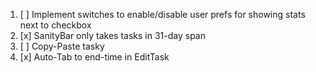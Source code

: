 1. [ ] Implement switches to enable/disable user prefs for showing stats next to checkbox
2. [x] SanityBar only takes tasks in 31-day span
3. [ ] Copy-Paste tasky
4. [x] Auto-Tab to end-time in EditTask
